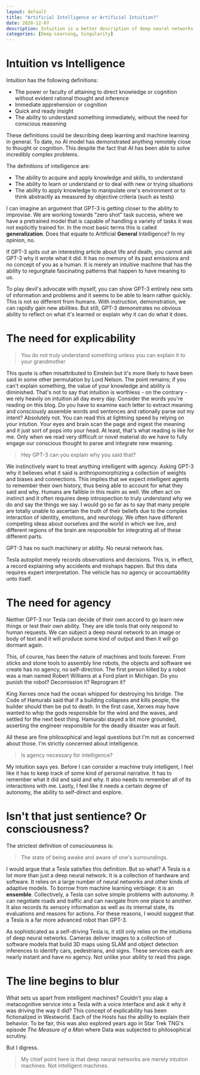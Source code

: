 ```yaml
---
layout: default
title: "Artificial Intelligence or Artificial Intuition?"
date: 2020-12-07
description: Intuition is a better description of deep neural networks
categories: [Deep-Learning, Singularity]
---
```


# Intuition vs Intelligence

Intuition has the following definitions:

- The power or faculty of attaining to direct knowledge or cognition without evident rational thought and inference
- Immediate apprehension or cognition
- Quick and ready insight
- The ability to understand something immediately, without the need for conscious reasoning

These definitions could be describing deep learning and machine learning in general. To date, no AI model has demonstrated anything remotely close to thought or cognition. 
This despite the fact that AI has been able to solve incredibly complex problems. 

The definitions of intelligence are:

- The ability to acquire and apply knowledge and skills, to understand
- The ability to learn or understand or to deal with new or trying situations
- The ability to apply knowledge to manipulate one's environment or to think abstractly as measured by objective criteria (such as tests)

I can imagine an argument that GPT-3 is getting closer to the ability to improvise. 
We are working towards "zero shot" task success, where we have a pretrained model that is capable of handling a variety of tasks it was not explicitly trained for. 
In the most basic terms this is called **generalization**. Does that equate to Artificial **General** Intelligence? In my opinion, no. 

If GPT-3 spits out an interesting article about life and death, you cannot ask GPT-3 why it wrote what it did. 
It has no memory of its past emissions and no concept of you as a human. It is merely an intuitive machine that has the ability to regurgitate fascinating patterns that happen to have meaning to us. 

To play devil's advocate with myself, you can show GPT-3 entirely new sets of information and problems and it seems to be able to learn rather quickly. This is not so different from humans. 
With instruction, demonstration, we can rapidly gain new abilities. But still, GPT-3 demonstrates no obvious ability to reflect on what it's learned or explain why it can do what it does.

# The need for explicability

> You do not truly understand something unless you can explain it to your grandmother

This quote is often misattributed to Einstein but it's more likely to have been said in some other permutation by Lord Nelson. The point remains; if you can't explain something,
the value of your knowledge and ability is diminished. That's not to say that intuition is worthless - on the contrary - we rely heavily on intuition all day every day.
Consider the words you're reading on this blog. Do you have to examine each letter to extract meaning and consciously assemble words and sentences and rationally parse out my intent?
Absolutely not. You can read this at lightning speed by relying on your intution. Your eyes and brain scan the page and ingest the meaning and it just sort of pops into your head.
At least, that's what reading is like for me. Only when we read very difficult or novel material do we have to fully engage our conscious thought to parse and integrate new meaning. 

> Hey GPT-3 can you explain why you said that?

We instinctively want to treat anything intelligent with agency. Asking GPT-3 why it believes what it said is anthropomorphizing a collection of weights and biases and connections. 
This implies that we expect intelligent agents to remember their own history, thus being able to account for what they said and why. Humans are fallible in this realm as well. 
We often act on instinct and it often requires deep introspection to truly understand why we do and say the things we say. I would go so far as to say that many people are 
totally unable to ascertain the truth of their beliefs due to the complex interaction of identity, emotions, and neurology. We often have different competing ideas about ourselves
and the world in which we live, and different regions of the brain are responsible for integrating all of these different parts.

GPT-3 has no such machinery or ability. No neural network has. 

Tesla autopilot merely records observations and decisions. This is, in effect, a record explaining why accidents and mishaps happen. But this data requires expert interpretation. 
The vehicle has no agency or accountability unto itself.

# The need for agency

Neither GPT-3 nor Tesla can decide of their own accord to go learn new things or test their own ability. They are idle tools that only respond to human requests. 
We can subject a deep neural network to an image or body of text and it will produce some kind of output and then it will go dormant again.

This, of course, has been the nature of machines and tools forever. From sticks and stone tools to assembly line robots, the objects and software we create has no agency, no self-direction.
The first person killed by a robot was a man named Robert Williams at a Ford plant in Michigan. Do you punish the robot? Decomission it? Reprogram it?

King Xerxes once had the ocean whipped for destroying his bridge. The Code of Hamurabi said that if a building collapses and kills people, the builder should then be put to death. 
In the first case, Xerxes may have wanted to whip the gods responsible for the wind and the waves, and settled for the next best thing. Hamurabi stayed a bit more grounded, 
asserting the engineer responsible for the deadly disaster was at fault. 

All these are fine philosophical and legal questions but I'm not as concerned about those. I'm strictly concerned about intelligence.

> Is agency necessary for intelligence?

My intuition says yes. Before I can consider a machine truly intelligent, I feel like it has to keep track of some kind of personal narrative. It has to remember what it did and said and why.
It also needs to remember all of its interactions with me. Lastly, I feel like it needs a certain degree of autonomy, the ability to self-direct and explore. 

# Isn't that just sentience? Or consciousness?

The strictest definition of consciousness is:

> The state of being awake and aware of one's surroundings.

I would argue that a Tesla satisfies this definition. But so what? A Tesla is a lot more than just a deep neural network. It is a collection of hardware and software. 
It relies on a large number of neural networks and other kinds of adaptive models. To borrow from machine learning verbiage: it is an **ensemble**. Collectively, a Tesla 
can solve simple problems with autonomy. It can negotiate roads and traffic and can navigate from one place to another. 
It also records its sensory information as well as its internal state, its evaluations and reasons for actions. For these reasons, I would suggest that a Tesla is a far more advanced
robot than GPT-3. 

As sophisticated as a self-driving Tesla is, it still only relies on the intuitions of deep neural networks. Cameras deliver images to a collection of software models that build 3D
maps using SLAM and object detection inferences to identify cars, pedestrians, and signs. These services each are nearly instant and have no agency. Not unlike your ability to read this page. 

# The line begins to blur

What sets us apart from intelligent machines? Couldn't you slap a metacognitive service into a Tesla with a voice interface and ask it why it was driving the way it did? 
This concept of explicability has been fictionalized in Westworld. Each of the Hosts has the ability to explain their behavior. To be fair, this was also explored years ago
in Star Trek TNG's episode *The Measure of a Man* where Data was subjected to philosophical scrutiny. 

But I digress. 

> My chief point here is that deep neural networks are merely intution machines. Not intelligent machines. 

